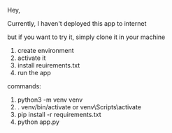 Hey, 

Currently, I haven't deployed this app to internet

but if you want to try it, simply clone it in your machine

<ol>
  <li>create environment</li>
  <li>activate it</li>
  <li>install reuirements.txt</li>
  <li>run the app</li>
</ol>

commands:

<ol>
  <li>python3 -m venv venv</li>
  <li>. venv/bin/activate or venv\Scripts\activate </li>
  <li>pip install -r requirements.txt</li>
  <li>python app.py</li>
</ol>
